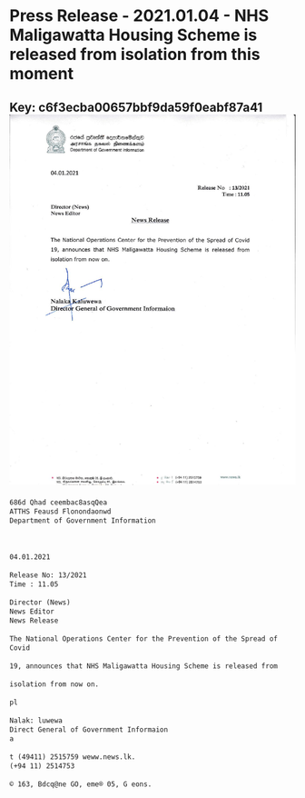 # Press Release - 2021.01.04 - NHS Maligawatta Housing Scheme is released from isolation from this moment 
Key: c6f3ecba00657bbf9da59f0eabf87a41 
![img](img/c6f3ecba00657bbf9da59f0eabf87a41.jpg)
---
```
686d Qhad ceembac8asqQea
ATTHS Feausd Flonondaonwd
Department of Government Information

 

04.01.2021

Release No: 13/2021
Time : 11.05

Director (News)
News Editor
News Release

The National Operations Center for the Prevention of the Spread of Covid

19, announces that NHS Maligawatta Housing Scheme is released from

isolation from now on.

pl

Nalak: luwewa
Direct General of Government Informaion
a

t (49411) 2515759 weww.news.lk.
(+94 11) 2514753

© 163, Bdcq@ne GO, eme® 05, G eons.

   

 

```
